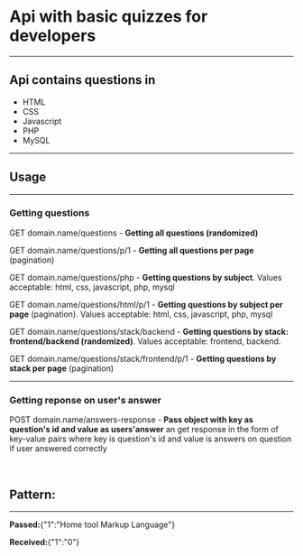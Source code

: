 <h1>Api with basic quizzes for developers</h1>
<hr>
<h2>Api contains questions in</h2>
<ul>
<li>HTML</li>
<li>CSS</li>
<li>Javascript</li>
<li>PHP</li>
<li>MySQL</li>
</ul>
<hr>
<h2>Usage</h2>
<hr>
<h3>Getting questions</h3>
<p>GET domain.name/questions - <b>Getting all questions (randomized)</b></p>
<p>GET domain.name/questions/p/1 - <b>Getting all questions per page</b> (pagination)</p>
<p>GET domain.name/questions/php - <b>Getting questions by subject</b>. Values acceptable: html, css, javascript, php, mysql</p>
<p>GET domain.name/questions/html/p/1 - <b>Getting questions by subject per page</b> (pagination). Values acceptable: html, css, javascript, php, mysql</p>
<p>GET domain.name/questions/stack/backend - <b>Getting questions by stack: frontend/backend (randomized)</b>. Values acceptable: frontend, backend.</p>
<p>GET domain.name/questions/stack/frontend/p/1 - <b>Getting questions by stack per page</b> (pagination)</p>
<hr>
<h3>Getting reponse on user's answer</h3>
<p>POST domain.name/answers-response - <b>Pass object with key as question's id and value as users'answer</b> an get response in the form of key-value pairs where key is question's id and value is answers on question if user answered correctly
</p>
<br>
<h2>Pattern:</h2>
<hr>
<p><b>Passed:</b>{"1":"Home tool Markup Language"}</p>
<p><b>Received:</b>{"1":"0"}</p>
